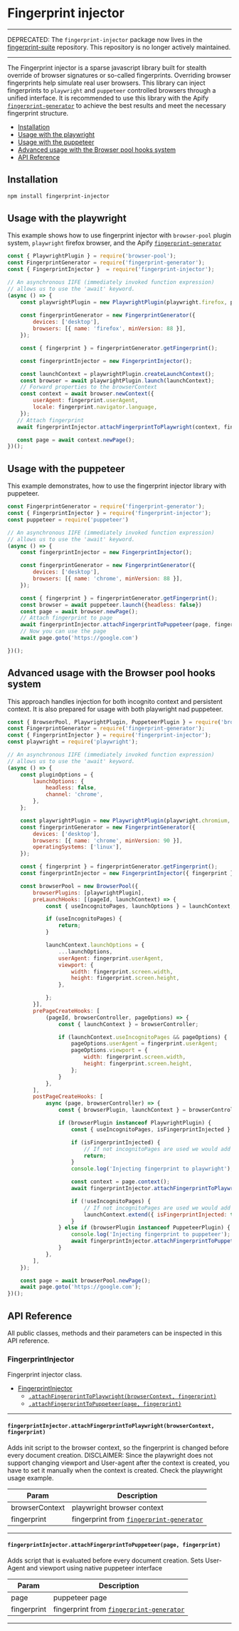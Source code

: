 # Fingerprint injector
---

DEPRECATED: The `fingerprint-injector` package now lives in the [fingerprint-suite](https://github.com/apify/fingerprint-suite) repository. This repository is no longer actively maintained.

---
The Fingerprint injector is a sparse javascript library built for stealth override of browser signatures or so-called fingerprints. Overriding browser fingerprints help simulate real user browsers.
This library can inject fingerprints to `playwright` and `puppeteer` controlled browsers through a unified interface.
It is recommended to use this library with the Apify [`fingerprint-generator`](https://github.com/apify/fingerprint-generator) to achieve the best results and meet the necessary fingerprint structure.

<!-- toc -->

- [Installation](#installation)
- [Usage with the playwright](#usage-with-the-playwright)
- [Usage with the puppeteer](#usage-with-the-puppeteer)
- [Advanced usage with the Browser pool hooks system](#advanced-usage-with-the-browser-pool-hooks-system)
- [API Reference](#api-reference)

<!-- tocstop -->

## Installation

```bash
npm install fingerprint-injector
```

## Usage with the playwright
This example shows how to use fingerprint injector with `browser-pool` plugin system, `playwright` firefox browser, and the Apify [`fingerprint-generator`](https://github.com/apify/fingerprint-generator)

```js
const { PlaywrightPlugin } = require('browser-pool');
const FingerprintGenerator = require('fingerprint-generator');
const { FingerprintInjector }  = require('fingerprint-injector');

// An asynchronous IIFE (immediately invoked function expression)
// allows us to use the 'await' keyword.
(async () => {
    const playwrightPlugin = new PlaywrightPlugin(playwright.firefox, pluginOptions);
    
    const fingerprintGenerator = new FingerprintGenerator({
        devices: ['desktop'],
        browsers: [{ name: 'firefox', minVersion: 88 }],
    });

    const { fingerprint } = fingerprintGenerator.getFingerprint();

    const fingerprintInjector = new FingerprintInjector();

    const launchContext = playwrightPlugin.createLaunchContext();
    const browser = await playwrightPlugin.launch(launchContext);
    // Forward properties to the browserContext
    const context = await browser.newContext({
        userAgent: fingerprint.userAgent,
        locale: fingerprint.navigator.language,
    });
   // Attach fingerprint
   await fingerprintInjector.attachFingerprintToPlaywright(context, fingerprint);

   const page = await context.newPage();
})();
```

## Usage with the puppeteer
This example demonstrates, how to use the fingerprint injector library with puppeteer.
```js
const FingerprintGenerator = require('fingerprint-generator');
const { FingerprintInjector } = require('fingerprint-injector');
const puppeteer = require('puppeteer')

// An asynchronous IIFE (immediately invoked function expression)
// allows us to use the 'await' keyword.
(async () => {
    const fingerprintInjector = new FingerprintInjector();

    const fingerprintGenerator = new FingerprintGenerator({
        devices: ['desktop'],
        browsers: [{ name: 'chrome', minVersion: 88 }],
    });

    const { fingerprint } = fingerprintGenerator.getFingerprint();
    const browser = await puppeteer.launch({headless: false})
    const page = await browser.newPage();
    // Attach fingerprint to page
    await fingerprintInjector.attachFingerprintToPuppeteer(page, fingerprint);
    // Now you can use the page
    await page.goto('https://google.com')

})();
```
## Advanced usage with the Browser pool hooks system
This approach handles injection for both incognito context and persistent context. It is also prepared for usage with both playwright nad puppeteer.

```js
const { BrowserPool, PlaywrightPlugin, PuppeteerPlugin } = require('browser-pool');
const FingerprintGenerator = require('fingerprint-generator');
const { FingerprintInjector } = require('fingerprint-injector');
const playwright = require('playwright');

// An asynchronous IIFE (immediately invoked function expression)
// allows us to use the 'await' keyword.
(async () => {
    const pluginOptions = {
        launchOptions: {
            headless: false,
            channel: 'chrome',
        },
    };

    const playwrightPlugin = new PlaywrightPlugin(playwright.chromium, pluginOptions);
    const fingerprintGenerator = new FingerprintGenerator({
        devices: ['desktop'],
        browsers: [{ name: 'chrome', minVersion: 90 }],
        operatingSystems: ['linux'],
    });

    const { fingerprint } = fingerprintGenerator.getFingerprint();
    const fingerprintInjector = new FingerprintInjector({ fingerprint });

    const browserPool = new BrowserPool({
        browserPlugins: [playwrightPlugin],
        preLaunchHooks: [(pageId, launchContext) => {
            const { useIncognitoPages, launchOptions } = launchContext;

            if (useIncognitoPages) {
                return;
            }

            launchContext.launchOptions = {
                ...launchOptions,
                userAgent: fingerprint.userAgent,
                viewport: {
                    width: fingerprint.screen.width,
                    height: fingerprint.screen.height,
                },

            };
        }],
        prePageCreateHooks: [
            (pageId, browserController, pageOptions) => {
                const { launchContext } = browserController;

                if (launchContext.useIncognitoPages && pageOptions) {
                    pageOptions.userAgent = fingerprint.userAgent;
                    pageOptions.viewport = {
                        width: fingerprint.screen.width,
                        height: fingerprint.screen.height,
                    };
                }
            },
        ],
        postPageCreateHooks: [
            async (page, browserController) => {
                const { browserPlugin, launchContext } = browserController;

                if (browserPlugin instanceof PlaywrightPlugin) {
                    const { useIncognitoPages, isFingerprintInjected } = launchContext;

                    if (isFingerprintInjected) {
                        // If not incognitoPages are used we would add the injection script over and over which could cause memory leaks.
                        return;
                    }
                    console.log('Injecting fingerprint to playwright');

                    const context = page.context();
                    await fingerprintInjector.attachFingerprintToPlaywright(context, fingerprint);

                    if (!useIncognitoPages) {
                        // If not incognitoPages are used we would add the injection script over and over which could cause memory leaks.
                        launchContext.extend({ isFingerprintInjected: true });
                    }
                } else if (browserPlugin instanceof PuppeteerPlugin) {
                    console.log('Injecting fingerprint to puppeteer');
                    await fingerprintInjector.attachFingerprintToPuppeteer(page, fingerprint);
                }
            },
        ],
    });

    const page = await browserPool.newPage();
    await page.goto('https://google.com');
})();

```
## API Reference
All public classes, methods and their parameters can be inspected in this API reference.

<a name="FingerprintInjector"></a>

### FingerprintInjector
Fingerprint injector class.


* [FingerprintInjector](#FingerprintInjector)
    * [`.attachFingerprintToPlaywright(browserContext, fingerprint)`](#FingerprintInjector+attachFingerprintToPlaywright)
    * [`.attachFingerprintToPuppeteer(page, fingerprint)`](#FingerprintInjector+attachFingerprintToPuppeteer)


* * *

<a name="FingerprintInjector+attachFingerprintToPlaywright"></a>

#### `fingerprintInjector.attachFingerprintToPlaywright(browserContext, fingerprint)`
Adds init script to the browser context, so the fingerprint is changed before every document creation.
DISCLAIMER: Since the playwright does not support changing viewport and User-agent after the context is created,
you have to set it manually when the context is created. Check the playwright usage example.


| Param | Description |
| --- | --- |
| browserContext | playwright browser context |
| fingerprint | fingerprint from [`fingerprint-generator`](https://github.com/apify/fingerprint-generator) |


* * *

<a name="FingerprintInjector+attachFingerprintToPuppeteer"></a>

#### `fingerprintInjector.attachFingerprintToPuppeteer(page, fingerprint)`
Adds script that is evaluated before every document creation.
Sets User-Agent and viewport using native puppeteer interface


| Param | Description |
| --- | --- |
| page | puppeteer page |
| fingerprint | fingerprint from [`fingerprint-generator`](https://github.com/apify/fingerprint-generator) |


* * *


